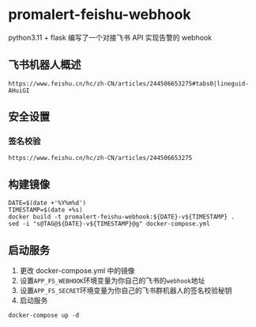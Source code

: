 # promalert-feishu-webhook

python3.11 + flask 编写了一个对接飞书 API 实现告警的 webhook

## 飞书机器人概述

```shell
https://www.feishu.cn/hc/zh-CN/articles/244506653275#tabs0|lineguid-AHuiGI
```

## 安全设置

### 签名校验

```shell
https://www.feishu.cn/hc/zh-CN/articles/244506653275
```

## 构建镜像

```shell
DATE=$(date +'%Y%m%d')
TIMESTAMP=$(date +%s)
docker build -t promalert-feishu-webhook:${DATE}-v${TIMESTAMP} .
sed -i "s@TAG@${DATE}-v${TIMESTAMP}@g" docker-compose.yml
```

## 启动服务

1. 更改 docker-compose.yml 中的镜像
2. 设置`APP_FS_WEBHOOK`环境变量为你自己的飞书的`webhook`地址
3. 设置`APP_FS_SECRET`环境变量为你自己的飞书群机器人的签名校验秘钥
4. 启动服务

```shell
docker-compose up -d
```
